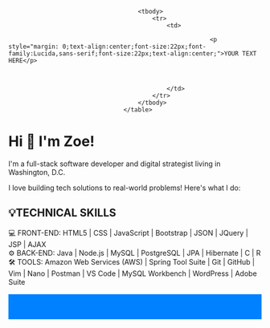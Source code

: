 <table background="" border="0" cellpadding="0" cellspacing="0" role="presentation" style="border-radius: 0px; min-height:50px;border-style:solid;border-width:10px;border-color:#0081ff;background-color:#0081ff;padding:10px;font-family: Arial,sans-serif; line-height: 1.3;" width="20px">

										<tbody>
											<tr>
												<td>

															<p style="margin: 0;text-align:center;font-size:22px;font-family:Lucida,sans-serif;font-size:22px;text-align:center;">YOUR TEXT HERE</p>
				
			
						
												</td>
											</tr>
										</tbody>
									</table>

<h1>Hi 👋 I'm Zoe!</h1> 
<p>I'm a full-stack software developer and digital strategist living in Washington, D.C.</p> 

<p>I love building tech solutions to real-world problems! Here's what I do:</p>

<h2>💡TECHNICAL SKILLS</h2>
💻 FRONT-END: HTML5 | CSS | JavaScript | Bootstrap | JSON | JQuery | JSP | AJAX </br>
⚙️ BACK-END: Java | Node.js | MySQL | PostgreSQL | JPA | Hibernate | C | R </br>
🛠 TOOLS: Amazon Web Services (AWS) | Spring Tool Suite | Git | GitHub | Vim | Nano | Postman | VS Code | MySQL Workbench | WordPress | Adobe Suite

<!--
**zking63/zking63** is a ✨ _special_ ✨ repository because its `README.md` (this file) appears on your GitHub profile.

Here are some ideas to get you started:

- 🔭 I’m currently working on ...
- 🌱 I’m currently learning ...
- 👯 I’m looking to collaborate on ...
- 🤔 I’m looking for help with ...
- 💬 Ask me about ...
- 📫 How to reach me: ...
- 😄 Pronouns: She/Her
- ⚡ Fun fact: ...
-->
